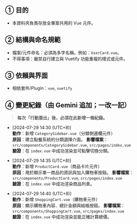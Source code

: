 ## ① 目的
- 本資料夾負責存放全專案共用的 Vue 元件。

## ② 結構與命名規範
- 檔案/元件命名：必須為多字名稱，例如：`UserCard.vue`。
- 不得事項：嚴禁自行建立與 Vuetify 功能重複的樣式或元件。

## ③ 依賴與界面
- 相依套件/Plugin：`vue`, `vuetify`

## ④ 變更紀錄（由 Gemini 追加；一改一記）
> **每次「行動簽出」後，必須在此新增一條紀錄。**

- [2024-07-29 14:30 (UTC+8)]  
  **動作**：新增 `CategorySidebar.vue`（分類側邊欄元件）  
  **原因**：建立點餐系統的分類選擇介面。
  **影響檔案**：`src/components/CategorySidebar.vue`, `src/pages/index.vue`  
  **驗證**：在 `index.vue` 中成功渲染並可點擊切換分類。

- [2024-07-29 14:35 (UTC+8)]  
  **動作**：新增 `ProductCard.vue`（商品卡片元件）  
  **原因**：用於顯示單一商品的資訊與加入購物車按鈕。
  **影響檔案**：`src/components/ProductCard.vue`, `src/pages/index.vue`  
  **驗證**：在 `index.vue` 中成功渲染商品列表。

- [2024-07-29 14:40 (UTC+8)]  
  **動作**：新增 `ShoppingCart.vue`（購物車元件）  
  **原因**：顯示購物車內容、總計金額與結帳按鈕。
  **影響檔案**：`src/components/ShoppingCart.vue`, `src/pages/index.vue`  
  **驗證**：在 `index.vue` 中成功渲染並能正確計算總價。
